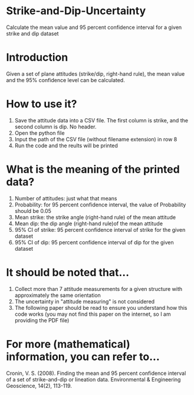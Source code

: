 # Strike-and-Dip-Uncertainty
Calculate the mean value and 95 percent confidence interval for a given strike and dip dataset

# Introduction
Given a set of plane attitudes (strike/dip, right-hand rule), the mean value and the 95% confidence level can be calculated.

# How to use it?
1. Save the attitude data into a CSV file. The first column is strike, and the second column is dip. No header.
2. Open the python file
3. Input the path of the CSV file (without filename extension) in row 8
4. Run the code and the reults will be printed

# What is the meaning of the printed data?
1. Number of attitudes: just what that means
2. Probability: for 95 percent confidence interval, the value of Probability should be 0.05
3. Mean strike: the strike angle (right-hand rule) of the mean attitude
4. Mean dip: the dip angle (right-hand rule)of the mean attitude
5. 95% CI of strike: 95 percent confidence interval of strike for the given dataset
6. 95% CI of dip: 95 percent confidence interval of dip for the given dataset

# It should be noted that...
1. Collect more than 7 attitude measurements for a given structure with approximately the same orientation
2. The uncertainty in "attitude measuring" is not considered
3. The following paper should be read to ensure you understand how this code works (you may not find this paper on the internet, so I am providing the PDF file)

# For more (mathematical) information, you can refer to...
Cronin, V. S. (2008). Finding the mean and 95 percent confidence interval of a set of strike-and-dip or lineation data. Environmental & Engineering Geoscience, 14(2), 113-119.
